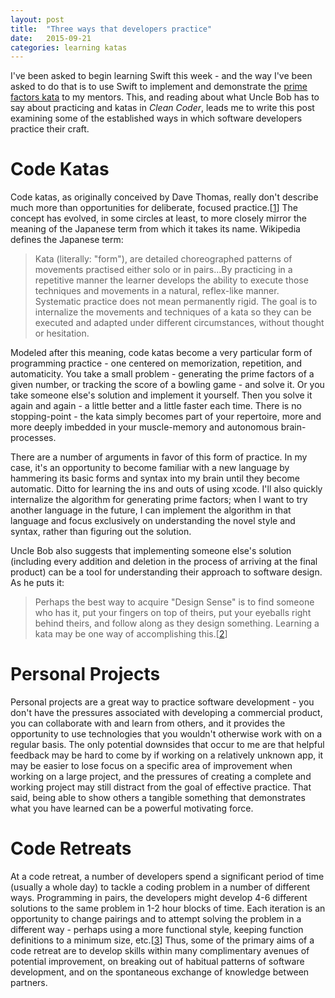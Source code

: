 ```yaml
---
layout: post
title:  "Three ways that developers practice"
date:   2015-09-21
categories: learning katas
---
```


I've been asked to begin learning Swift this week - and the way I've been asked to do that is to use Swift to implement and demonstrate the [prime factors kata](http://butunclebob.com/ArticleS.UncleBob.ThePrimeFactorsKata) to my mentors. This, and reading about what Uncle Bob has to say about practicing and katas in *Clean Coder*, leads me to write this post examining some of the established ways in which software developers practice their craft.

# Code Katas

Code katas, as originally conceived by Dave Thomas, really don't describe much more than opportunities for deliberate, focused practice.[[1](http://codekata.com/)] The concept has evolved, in some circles at least, to more closely mirror the meaning of the Japanese term from which it takes its name. Wikipedia defines the Japanese term:

> Kata (literally: "form"), are detailed choreographed patterns of movements practised either solo or in pairs...By practicing in a repetitive manner the learner develops the ability to execute those techniques and movements in a natural, reflex-like manner. Systematic practice does not mean permanently rigid. The goal is to internalize the movements and techniques of a kata so they can be executed and adapted under different circumstances, without thought or hesitation.

Modeled after this meaning, code katas become a very particular form of programming practice - one centered on memorization, repetition, and automaticity. You take a small problem - generating the prime factors of a given number, or tracking the score of a bowling game - and solve it. Or you take someone else's solution and implement it yourself. Then you solve it again and again - a little better and a little faster each time. There is no stopping-point - the kata simply becomes part of your repertoire, more and more deeply imbedded in your muscle-memory and autonomous brain-processes.

There are a number of arguments in favor of this form of practice. In my case, it's an opportunity to become familiar with a new language by hammering its basic forms and syntax into my brain until they become automatic. Ditto for learning the ins and outs of using xcode. I'll also quickly internalize the algorithm for generating prime factors; when I want to try another language in the future, I can implement the algorithm in that language and focus exclusively on understanding the novel style and syntax, rather than figuring out the solution.

Uncle Bob also suggests that implementing someone else's solution (including every addition and deletion in the process of arriving at the final product) can be a tool for understanding their approach to software design. As he puts it:

> Perhaps the best way to acquire "Design Sense" is to find someone who has it, put your fingers on top of theirs, put your eyeballs right behind theirs, and follow along as they design something. Learning a kata may be one way of accomplishing this.[[2](http://www.butunclebob.com/ArticleS.UncleBob.TheBowlingGameKata)]

# Personal Projects

Personal projects are a great way to practice software development - you don't have the pressures associated with developing a commercial product, you can collaborate with and learn from others, and it provides the opportunity to use technologies that you wouldn't otherwise work with on a regular basis. The only potential downsides that occur to me are that helpful feedback may be hard to come by if working on a relatively unknown app, it may be easier to lose focus on a specific area of improvement when working on a large project, and the pressures of creating a complete and working project may still distract from the goal of effective practice. That said, being able to show others a tangible something that demonstrates what you have learned can be a powerful motivating force.

# Code Retreats

At a code retreat, a number of developers spend a significant period of time (usually a whole day) to tackle a coding problem in a number of different ways. Programming in pairs, the developers might develop 4-6 different solutions to the same problem in 1-2 hour blocks of time. Each iteration is an opportunity to change pairings and to attempt solving the problem in a different way - perhaps using a more functional style, keeping function definitions to a minimum size, etc.[[3](http://coderetreat.org/about)] Thus, some of the primary aims of a code retreat are to develop skills within many complimentary avenues of potential improvement, on breaking out of habitual patterns of software development, and on the spontaneous exchange of knowledge between partners.

